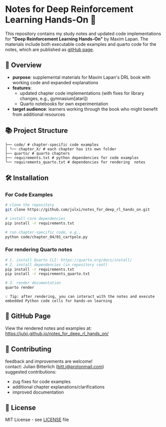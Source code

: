 # Notes for Deep Reinforcement Learning Hands-On 📘

This repository contains my study notes and updated code implementations for **"Deep Reinforcement Learning Hands-On"** by Maxim Lapan. The materials include both executable code examples and quarto code for the notes, which are published as [gitHub page](https://julxi.github.io/notes_for_deep_rl_hands_on/).

## 📌 Overview
- **purpose**: supplemental materials for Maxim Lapan's DRL book with working code and expanded explanations
- **features**: 
  - updated chapter code implementations (with fixes for library changes, e.g., gymnasium[atari])
  - Quarto notebooks for own experimentation
- **target audience**: learners working through the book who might benefit from additional resources

## 📚 Project Structure
```
├── code/ # chapter-specific code examples
│ └── chapter_X/ # each chapter has its own folder
├── quarto/ # quarto chapters
├── requirements.txt # python dependencies for code examples
└── requirements_quarto.txt # dependencies for rendering  notes
```

## 🛠️ Installation

### For Code Examples
```bash
# clone the repository
git clone https://github.com/julxi/notes_for_deep_rl_hands_on.git

# install core dependencies
pip install -r requirements.txt

# run chapter-specific code, e.g.,
python code/chapter_04/01_cartpole.py
```


### For rendering Quarto notes

```bash
# 1. install Quarto CLI: https://quarto.org/docs/install/
# 2. install dependencies (in repository root)
pip install -r requirements.txt
pip install -r requirements_quarto.txt

# 3. render documentation
quarto render
```

    💡 Tip: after rendering, you can interact with the notes and execute embedded Python code cells for hands-on learning

## 📖 GitHub Page

View the rendered notes and examples at:
https://julxi.github.io/notes_for_deep_rl_hands_on/


## 🤝 Contributing

feedback and improvements are welcome!  
contact: Julian Bitterlich (bitt.j@protonmail.com)  
suggested contributions:

- zug fixes for code examples
- additional chapter explanations/clarifications
- improved documentation

## 📄 License

MIT License - see [LICENSE](LICENSE) file